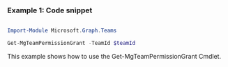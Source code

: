 ### Example 1: Code snippet

```powershell

Import-Module Microsoft.Graph.Teams

Get-MgTeamPermissionGrant -TeamId $teamId

```
This example shows how to use the Get-MgTeamPermissionGrant Cmdlet.

